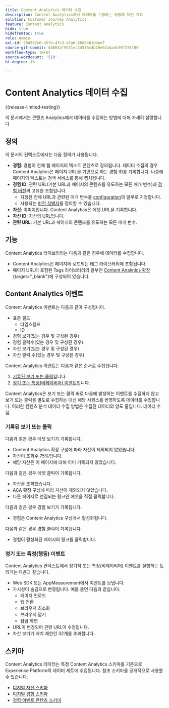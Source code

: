 ```yaml
---
title: Content Analytics 데이터 수집
description: Content Analytics에서 데이터를 수집하는 방법에 대한 개요
solution: Customer Journey Analytics
feature: Content Analytics
hide: true
hidefromtoc: true
role: Admin
exl-id: 584587e6-45fd-4fc3-a7a6-6685481ddee7
source-git-commit: d4803af9b71ec245f6c4b20e92a4a4c99f235f00
workflow-type: tm+mt
source-wordcount: '510'
ht-degree: 1%

---
```


# Content Analytics 데이터 수집

{{release-limited-testing}}

이 문서에서는 콘텐츠 Analytics에서 데이터를 수집하는 방법에 대해 자세히 설명합니다


## 정의

이 문서의 컨텍스트에서는 다음 정의가 사용됩니다.

* **경험**: 경험이 전체 웹 페이지의 텍스트 콘텐츠로 정의됩니다. 데이터 수집의 경우 Content Analytics은 페이지 URL을 기반으로 하는 경험 ID를 기록합니다. 나중에 페이지의 텍스트는 검색 서비스를 통해 캡처됩니다.
* **경험 ID**: 관련 URL(기본 URL과 페이지의 콘텐츠를 유도하는 모든 매개 변수)과 [경험 버전](manual.md#versioning)의 고유한 조합입니다.
   * 지정된 전체 URL과 관련된 매개 변수를 [configuration](configuration.md)의 일부로 지정합니다.
   * 사용되는 [버전 식별자](manual.md#versioning)를 정의할 수 있습니다.
* **자산**: 이미지입니다. Content Analytics은 에셋 URL을 기록합니다.
* **자산 ID**: 자산의 URL입니다.
* **관련 URL**: 기본 URL과 페이지의 콘텐츠를 유도하는 모든 매개 변수.


## 기능

Content Analytics 라이브러리는 다음과 같은 경우에 데이터를 수집합니다.

* Content Analytics은 페이지에 로드되는 태그 라이브러리에 포함됩니다.
* 페이지 URL이 포함된 Tags 라이브러리의 일부인 [Content Analytics 확장](https://experienceleague.adobe.com/en/docs/experience-platform/tags/extensions/client/content-analytics/overview){target="_blank"}에 구성되어 있습니다.


## Content Analytics 이벤트

Content Analytics 이벤트는 다음과 같이 구성됩니다.

* 표준 필드
   * 타임스탬프
   * ID
* 경험 보기(있는 경우 및 구성된 경우)
* 경험 클릭수(있는 경우 및 구성된 경우)
* 자산 보기(있는 경우 및 구성된 경우)
* 자산 클릭 수(있는 경우 및 구성된 경우)


Content Analytics 이벤트는 다음과 같은 순서로 수집됩니다.

1. [기록된 보기 또는 클릭](#recorded-view-or-click)입니다.
1. [정기 또는 특정(비헤이비어) 이벤트](#regular-or-specific-behaviorial-event)입니다.

Content Analytics은 보기 또는 클릭 바로 다음에 발생하는 이벤트를 수집하지 않고 보기 또는 클릭을 별도로 수집하는 대신 해당 시퀀스를 반영하도록 데이터를 수집합니다. 이러한 컨텐츠 분석 데이터 수집 방법은 수집된 데이터의 양도 줄입니다. 데이터 수집.

### 기록된 보기 또는 클릭

다음과 같은 경우 에셋 보기가 기록됩니다.

* Content Analytics 확장 구성에 따라 자산이 제외되지 않았습니다.
* 자산이 조회수 75%입니다.
* 해당 자산은 이 페이지에 대해 이미 기록되지 않았습니다.

다음과 같은 경우 에셋 클릭이 기록됩니다.

* 자산을 조회했습니다.
* ACA 확장 구성에 따라 자산이 제외되지 않았습니다.
* 다른 페이지로 연결되는 링크인 에셋을 직접 클릭합니다.

다음과 같은 경우 경험 보기가 기록됩니다.

* 경험은 Content Analytics 구성에서 활성화됩니다.

다음과 같은 경우 경험 클릭이 기록됩니다.

* 경험이 활성화된 페이지의 링크를 클릭합니다.


### 정기 또는 특정(행동) 이벤트

Content Analytics 컨텍스트에서 정기적 또는 특정(비헤이비어) 이벤트를 실행하는 트리거는 다음과 같습니다.

* Web SDK 또는 AppMeasurement에서 이벤트를 보냅니다.
* 가시성이 숨김으로 변경됩니다. 예를 들면 다음과 같습니다.
   * 페이지 언로드
   * 탭 전환
   * 브라우저 최소화
   * 브라우저 닫기
   * 잠금 화면
* URL이 변경되어 관련 URL이 수정됩니다.
* 자산 보기가 배치 제한인 32개를 초과합니다.


## 스키마

Content Analytics 데이터는 특정 Content Analytics 스키마를 기준으로 Experience Platform의 데이터 세트에 수집됩니다. 참조 스키마를 공개적으로 사용할 수 있습니다.

* [디지털 자산 스키마](https://github.com/adobe/xdm/blob/master/components/classes/digital-asset.schema.json)
* [디지털 경험 스키마](https://github.com/adobe/xdm/blob/master/components/classes/digital-experience.schema.json)
* [경험 이벤트 콘텐츠 스키마](https://github.com/adobe/xdm/blob/master/components/fieldgroups/experience-event/experienceevent-content.schema.json)
